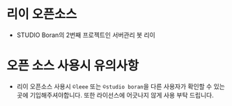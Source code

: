 # 리이 오픈소스
- STUDIO Boran의 2번째 프로젝트인 서버관리 봇 리이
# 오픈 소스 사용시 유의사항
- 리이 오픈소스 사용시 `©️leee` 또는 `©️studio boran`을 다른 사용자가 확인할 수 있는곳에 기입해주셔야합니다. 또한 라이선스에 어긋나지 않게 사용 부탁 드립니다.
